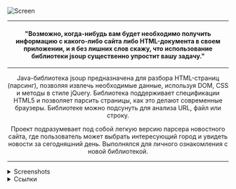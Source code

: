 ![Screen](https://cdn.javarush.ru/images/article/acb0dda6-fe7c-4c4a-b421-cc6d617bc46e/800.jpeg)
________________________________________________________________

#### <p align=center> "Возможно, когда-нибудь вам будет необходимо получить информацию с какого-либо сайта либо HTML-документа в своем приложении, и я без лишних слов скажу, что использование библиотеки jsoup существенно упростит вашу задачу."</p> ####
________________________________________________________________

<p align=center>Java-библиотека jsoup предназначена для разбора HTML-страниц (парсинг), позволяя извлечь необходимые данные, используя DOM, CSS и методы в стиле jQuery.
Библиотека поддерживает спецификации HTML5 и позволяет парсить страницы, как это делают современные браузеры.
Библиотеке можно подсунуть для анализа URL, файл или строку.</p>
<p align=center>Проект подразумевает под собой легкую версию парсера новостного сайта, где пользователь может выбрать интересующий город и увидеть новости за сегодняшний день. Выполнялся для личного ознакомления с новой библиотекой.</p>

________________________________________________________________


<details>
<summary>Screenshots</summary>

________________________________________________________________

<p><img src="https://raw.githubusercontent.com/atomatoe/jsoupParse/master/screenshots/screen_1.png" alt="Ссылка"></p>
<p><img src="https://raw.githubusercontent.com/atomatoe/jsoupParse/master/screenshots/screen_2.png" alt="Ссылка"></p>
<p><img src="https://raw.githubusercontent.com/atomatoe/jsoupParse/master/screenshots/screen_3.png" alt="Ссылка"></p>
________________________________________________________________

</details>

<details>
<summary>Ссылки</summary>
<p></p>
<p><a href="https://github.com/atomatoe">Мой github</a></p>
<p><a href="https://javarush.ru/groups/posts/2007-legkiy-parsing-html-s-pomojshjhju-jsoup">Jsoup для начинающих</a></p>
<p><a href="https://betacode.net/10399/jsoup-java-html-parser">Подробнее о библиотеке</a></p>
 <p><a href="https://jsoup.org/">Официальная страница библиотеки</a></p>
</details>
